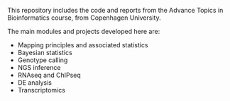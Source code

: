 This repository includes the code and reports from the Advance Topics in Bioinformatics course, from Copenhagen University.

The main modules and projects developed here are:

- Mapping principles and associated statistics
- Bayesian statistics
- Genotype calling
- NGS inference
- RNAseq and ChIPseq
- DE analysis
- Transcriptomics
